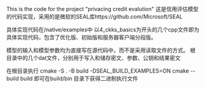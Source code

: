 This is the code for the project "privacing credit evalution"
这是信用评估模型的代码实现，采用的是微软的SEAL库https://github.com/Microsoft/SEAL

具体实现代码在/native/examples中
以4_ckks_basics为开头的几个cpp文件即为具体实现代码，包含了优化版、初始版和服务器客户端分段版。

模型的输入和模型参数均为直接写在源代码中，而不是采用读取文件的方式。
根目录中的几个dat文件，分别用于写入和储存密文、参数、公钥和结果密文


在根目录执行 
cmake -S . -B build -DSEAL_BUILD_EXAMPLES=ON
cmake --build build
即可在build/bin 目录下获得二进制执行文件 
